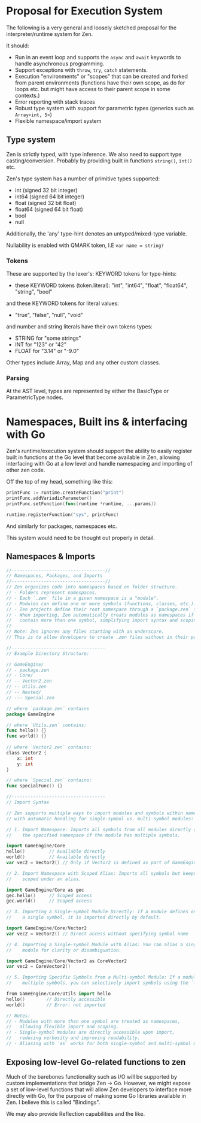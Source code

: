 # Proposal for Execution System
The following is a very general and loosely sketched proposal for the interpreter/runtime system for Zen.

It should:
- Run in an event loop and supports the `async` and `await` keywords to handle asynchronous programming.
- Support exceptions with `throw`, `try`, `catch` statements.
- Execution "environments" or "scopes" that can be created and forked from parent environments (functions have their own scope, as do for loops etc. but might have access to their parent scope in some contexts.)
- Error reporting with stack traces
- Robust type system with support for parametric types (generics such as `Array<int, 5>`)
- Flexible namespace/import system

## Type system
Zen is strictly typed, with type inference. We also need to support type casting/conversion.
Probably by providing built in functions `string()`, `ìnt()` etc.

Zen's type system has a number of primitive types supported:
- int (signed 32 bit integer)
- int64 (signed 64 bit integer)
- float (signed 32 bit float)
- float64 (signed 64 bit float)
- bool
- null

Additionally, the 'any' type-hint denotes an untyped/mixed-type variable.

Nullability is enabled with QMARK token, I.E `var name = string?`

### Tokens
These are supported by the lexer's:
KEYWORD tokens for type-hints:
- these KEYWORD tokens (token.literal): "int", "int64", "float", "float64", "string", "bool"

and these KEYWORD tokens for literal values:
- "true", "false", "null", "void"

and number and string literals have their own tokens types:
- STRING for "some strings"
- INT for "123" or "42"
- FLOAT for "3.14" or "-9.0"

Other types include Array, Map and any other custom classes.

### Parsing

At the AST level, types are represented by either the BasicType or ParametricType nodes.

# Namespaces, Built ins & interfacing with Go 
Zen's runtime/execution system should support the ability to easily register built in functions at the Go level that become available in Zen, allowing interfacing with Go at a low level and handle namespacing and importing of other zen code.

Off the top of my head, something like this:
```go
printFunc := runtime.createFunction("print")
printFunc.addVariadicParameter()
printFunc.setFunction(func(runtime *runtime, ...params))

runtime.registerFunction("sys", printFunc)
```

And similarly for packages, namespaces etc.

This system would need to be thought out properly in detail.

## Namespaces & Imports
```go (actually zen but no syntax highlighting for that)
//-----------------------------------//
// Namespaces, Packages, and Imports
//-----------------------------------//
// Zen organizes code into namespaces based on folder structure.
// - Folders represent namespaces.
// - Each `.zen` file in a given namespace is a "module".
// - Modules can define one or more symbols (functions, classes, etc.).
// - Zen projects define their root namespace through a `package.zen` file.
// - When importing, Zen automatically treats modules as namespaces if they
//   contain more than one symbol, simplifying import syntax and scoping.
//
// Note: Zen ignores any files starting with an underscore.
// This is to allow developers to create .zen files without in their package for other purposes.

//-----------------------------------
// Example Directory Structure:

// GameEngine/
// - package.zen
// - Core/
// -- Vector2.zen
// -- Utils.zen
// -- Nested/
// --- Special.zen

// where `package.zen` contains
package GameEngine

// where `Utils.zen` contains:
func hello() {}
func world() {}
 
// where `Vector2.zen` contains:
class Vector2 {
    x: int
    y: int
}

// where `Special.zen` contains:
func specialFunc() {}

//-----------------------------------
// Import Syntax

// Zen supports multiple ways to import modules and symbols within namespaces, 
// with automatic handling for single-symbol vs. multi-symbol modules:

// 1. Import Namespace: Imports all symbols from all modules directly under
//    the specified namespace if the module has multiple symbols.

import GameEngine/Core
hello()         // Available directly
world()         // Available directly
var vec2 = Vector2() // Only if Vector2 is defined as part of GameEngine/Core

// 2. Import Namespace with Scoped Alias: Imports all symbols but keeps them
//    scoped under an alias.

import GameEngine/Core as gec
gec.hello()     // Scoped access
gec.world()     // Scoped access

// 3. Importing a Single-symbol Module Directly: If a module defines only
//    a single symbol, it is imported directly by default.

import GameEngine/Core/Vector2
var vec2 = Vector2() // Direct access without specifying symbol name

// 4. Importing a Single-symbol Module with Alias: You can alias a single-symbol
//    module for clarity or disambiguation.

import GameEngine/Core/Vector2 as CoreVector2
var vec2 = CoreVector2()

// 5. Importing Specific Symbols from a Multi-symbol Module: If a module defines 
//    multiple symbols, you can selectively import symbols using the `from` syntax.

from GameEngine/Core/Utils import hello
hello()        // Directly accessible
world()        // Error: not imported

// Notes:
// - Modules with more than one symbol are treated as namespaces, 
//   allowing flexible import and scoping.
// - Single-symbol modules are directly accessible upon import, 
//   reducing verbosity and improving readability.
// - Aliasing with `as` works for both single-symbol and multi-symbol modules.
```

## Exposing low-level Go-related functions to zen

Much of the barebones functionality such as I/O will be supported by custom implementations that bridge Zen -> Go.
However, we might expose a set of low-level functions that will allow Zen developers to interface more directly with Go, for the purpose of making some Go libraries available in Zen. I believe this is called "Bindings".

We may also provide Reflection capabilities and the like.